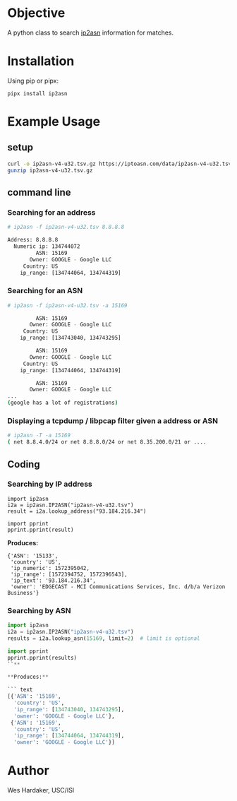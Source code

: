 # Objective

A python class to search [ip2asn] information for matches.

[ip2asn]: https://iptoasn.com/

# Installation

Using pip or pipx:

```
pipx install ip2asn
```

# Example Usage

## setup

``` sh
curl -o ip2asn-v4-u32.tsv.gz https://iptoasn.com/data/ip2asn-v4-u32.tsv.gz
gunzip ip2asn-v4-u32.tsv.gz

```

## command line

### Searching for an address

``` sh
# ip2asn -f ip2asn-v4-u32.tsv 8.8.8.8

Address: 8.8.8.8
  Numeric ip: 134744072
         ASN: 15169
       Owner: GOOGLE - Google LLC
     Country: US
    ip_range: [134744064, 134744319]
```

### Searching for an ASN

``` sh
# ip2asn -f ip2asn-v4-u32.tsv -a 15169

         ASN: 15169
       Owner: GOOGLE - Google LLC
     Country: US
    ip_range: [134743040, 134743295]

         ASN: 15169
       Owner: GOOGLE - Google LLC
     Country: US
    ip_range: [134744064, 134744319]

         ASN: 15169
       Owner: GOOGLE - Google LLC
...
(google has a lot of registrations)
```

### Displaying a tcpdump / libpcap filter given a address or ASN

``` sh
# ip2asn -T -a 15169
( net 8.8.4.0/24 or net 8.8.8.0/24 or net 8.35.200.0/21 or ....
```

## Coding

### Searching by IP address

```
import ip2asn
i2a = ip2asn.IP2ASN("ip2asn-v4-u32.tsv")
result = i2a.lookup_address("93.184.216.34")

import pprint
pprint.pprint(result)
```

**Produces:**

``` text
{'ASN': '15133',
 'country': 'US',
 'ip_numeric': 1572395042,
 'ip_range': [1572394752, 1572396543],
 'ip_text': '93.184.216.34',
 'owner': 'EDGECAST - MCI Communications Services, Inc. d/b/a Verizon Business'}
```

### Searching by ASN

``` python
import ip2asn
i2a = ip2asn.IP2ASN("ip2asn-v4-u32.tsv")
results = i2a.lookup_asn(15169, limit=2)  # limit is optional

import pprint
pprint.pprint(results)
``**

**Produces:**

``` text
[{'ASN': '15169',
  'country': 'US',
  'ip_range': [134743040, 134743295],
  'owner': 'GOOGLE - Google LLC'},
 {'ASN': '15169',
  'country': 'US',
  'ip_range': [134744064, 134744319],
  'owner': 'GOOGLE - Google LLC'}]
```

# Author

Wes Hardaker, USC/ISI

